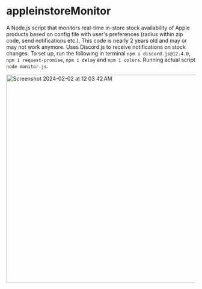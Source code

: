 # appleinstoreMonitor

A Node.js script that monitors real-time in-store stock availability of Apple products based on config file with user's preferences (radius within zip code, send notifications etc.). This code is nearly 2 years old and may or may not work anymore. Uses Discord.js to receive notifications on stock changes. To set up, run the following in terminal ``npm i discord.js@12.4.0``, ``npm i request-promise``, ``npm i delay`` and ``npm i colors``. Running actual script ``node monitor.js``.

<img width="553" alt="Screenshot 2024-02-02 at 12 03 42 AM" src="https://github.com/jiancg/appleScraper/assets/107650959/a14f587c-4259-43d5-b8c5-3f2a45fab1f5">
